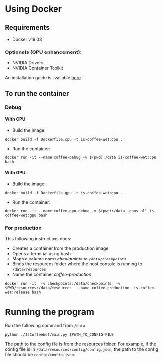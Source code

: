 # Using Docker

## Requirements

- Docker v19.03

### Optionals (GPU enhancement):

- NVIDIA Drivers
- NVIDIA Container Toolkit

An installation guide is available
[here](https://github.com/NVIDIA/nvidia-docker)

## To run the container

### Debug

#### With CPU

- Build the image:

`docker build -f Dockerfile.cpu -t is-coffee-wet:cpu .`

- Run the container:

`docker run -it --name coffee-debug -v $(pwd):/data is-coffee-wet:cpu bash`

#### With GPU

- Build the image:

`docker build -f Dockerfile.gpu -t is-coffee-wet:gpu .`

- Run the container:

`docker run -it --name coffee-gpu-debug -v $(pwd):/data -gpus all is-coffee-wet:gpu bash`

### For production

This following instructions does:

- Creates a container from the production image
- Opens a terminal using bash
- Maps a volume name _checkpoints_ to `/data/checkpoints`
- Binds the resources folder where the host console is running to `/data/resources`
- Name the container _coffee-production_

`docker run -it 
-v checkpoints:/data/checkpoints 
-v $PWD/resources:/data/resources 
--name coffee-production 
is-coffee-wet:release bash`

# Running the program

Run the following command from `/data`:

`python ./IsCoffeeWet/main.py $PATH_TO_CONFIG-FILE`

The path to the config file is from the resources folder. For example, if
the config file is in `/data/resources/config/config.json`, the path to the
config file should be `config/config.json`.